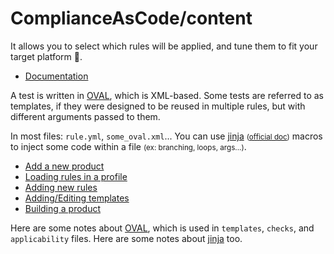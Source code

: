 # ComplianceAsCode/content

<div class="row row-cols-md-2"><div>

 It allows you to select which rules will be applied, and tune them to fit your target platform 🚀.

* [Documentation](https://complianceascode.readthedocs.io/en/latest/manual/developer/01_introduction.html)
</div><div>

A test is written in [OVAL](https://ovalproject.github.io/getting-started/tutorial/), which is XML-based. Some tests are referred to as templates, if they were designed to be reused in multiple rules, but with different arguments passed to them.

In most files: `rule.yml`, `some_oval.xml`... You can use [jinja](https://complianceascode.readthedocs.io/en/latest/jinja_macros/01-general.html) <small>([official doc](https://jinja.palletsprojects.com/en/3.0.x/))</small> macros to inject some code within a file <small>(ex: branching, loops, args...)</small>.

* [Add a new product](content/product.md)
* [Loading rules in a profile](content/profiles.md)
* [Adding new rules](content/rules.md)
* [Adding/Editing templates](content/templates.md)
* [Building a product](content/compilation.md)

Here are some notes about [OVAL](content/oval.md), which is used in `templates`, `checks`, and `applicability` files. Here are some notes about [jinja](content/jinja.md) too.

</div></div>